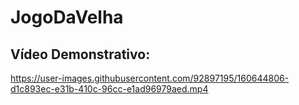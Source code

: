 # JogoDaVelha

## Vídeo Demonstrativo:
https://user-images.githubusercontent.com/92897195/160644806-d1c893ec-e31b-410c-96cc-e1ad96979aed.mp4

